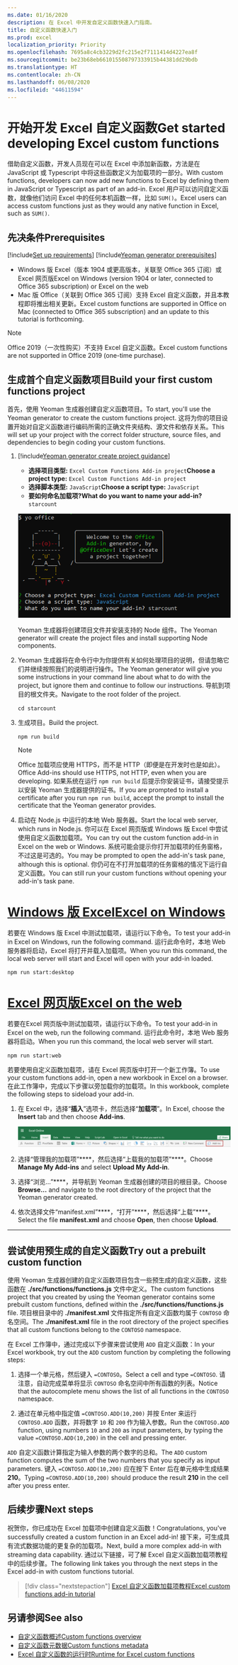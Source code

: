 ```yaml
---
ms.date: 01/16/2020
description: 在 Excel 中开发自定义函数快速入门指南。
title: 自定义函数快速入门
ms.prod: excel
localization_priority: Priority
ms.openlocfilehash: 7695a8c4cb3229d2fc215e2f7111414d4227ea8f
ms.sourcegitcommit: be23b68eb661015508797333915b44381dd29bdb
ms.translationtype: HT
ms.contentlocale: zh-CN
ms.lasthandoff: 06/08/2020
ms.locfileid: "44611594"
---
```

# <a name="get-started-developing-excel-custom-functions"></a><span data-ttu-id="da755-103">开始开发 Excel 自定义函数</span><span class="sxs-lookup"><span data-stu-id="da755-103">Get started developing Excel custom functions</span></span>

<span data-ttu-id="da755-104">借助自定义函数，开发人员现在可以在 Excel 中添加新函数，方法是在 JavaScript 或 Typescript 中将这些函数定义为加载项的一部分。</span><span class="sxs-lookup"><span data-stu-id="da755-104">With custom functions, developers can now add new functions to Excel by defining them in JavaScript or Typescript as part of an add-in.</span></span> <span data-ttu-id="da755-105">Excel 用户可以访问自定义函数，就像他们访问 Excel 中的任何本机函数一样，比如 `SUM()`。</span><span class="sxs-lookup"><span data-stu-id="da755-105">Excel users can access custom functions just as they would any native function in Excel, such as `SUM()`.</span></span>

## <a name="prerequisites"></a><span data-ttu-id="da755-106">先决条件</span><span class="sxs-lookup"><span data-stu-id="da755-106">Prerequisites</span></span>

[!include[Set up requirements](../includes/set-up-dev-environment-beforehand.md)]
[!include[Yeoman generator prerequisites](../includes/quickstart-yo-prerequisites.md)]

* <span data-ttu-id="da755-107">Windows 版 Excel（版本 1904 或更高版本，关联至 Office 365 订阅）或 Excel 网页版</span><span class="sxs-lookup"><span data-stu-id="da755-107">Excel on Windows (version 1904 or later, connected to Office 365 subscription) or Excel on the web</span></span>
* <span data-ttu-id="da755-108">Mac 版 Office（关联到 Office 365 订阅）支持 Excel 自定义函数，并且本教程即将推出相关更新。</span><span class="sxs-lookup"><span data-stu-id="da755-108">Excel custom functions are supported in Office on Mac (connected to Office 365 subscription) and an update to this tutorial is forthcoming.</span></span>

>[!NOTE]
><span data-ttu-id="da755-109">Office 2019（一次性购买）不支持 Excel 自定义函数。</span><span class="sxs-lookup"><span data-stu-id="da755-109">Excel custom functions are not supported in Office 2019 (one-time purchase).</span></span>

## <a name="build-your-first-custom-functions-project"></a><span data-ttu-id="da755-110">生成首个自定义函数项目</span><span class="sxs-lookup"><span data-stu-id="da755-110">Build your first custom functions project</span></span>

<span data-ttu-id="da755-111">首先，使用 Yeoman 生成器创建自定义函数项目。</span><span class="sxs-lookup"><span data-stu-id="da755-111">To start, you'll use the Yeoman generator to create the custom functions project.</span></span> <span data-ttu-id="da755-112">这将为你的项目设置开始对自定义函数进行编码所需的正确文件夹结构、源文件和依存关系。</span><span class="sxs-lookup"><span data-stu-id="da755-112">This will set up your project with the correct folder structure, source files, and dependencies to begin coding your custom functions.</span></span>

1. [!include[Yeoman generator create project guidance](../includes/yo-office-command-guidance.md)]

    - <span data-ttu-id="da755-113">**选择项目类型:** `Excel Custom Functions Add-in project`</span><span class="sxs-lookup"><span data-stu-id="da755-113">**Choose a project type:** `Excel Custom Functions Add-in project`</span></span>
    - <span data-ttu-id="da755-114">**选择脚本类型:** `JavaScript`</span><span class="sxs-lookup"><span data-stu-id="da755-114">**Choose a script type:** `JavaScript`</span></span>
    - <span data-ttu-id="da755-115">**要如何命名加载项?**</span><span class="sxs-lookup"><span data-stu-id="da755-115">**What do you want to name your add-in?**</span></span> `starcount`

    ![自定义函数的 Office 外接程序提示的 Yeoman 生成器](../images/starcountPrompt.png)

    <span data-ttu-id="da755-117">Yeoman 生成器将创建项目文件并安装支持的 Node 组件。</span><span class="sxs-lookup"><span data-stu-id="da755-117">The Yeoman generator will create the project files and install supporting Node components.</span></span>

2. <span data-ttu-id="da755-118">Yeoman 生成器将在命令行中为你提供有关如何处理项目的说明，但请忽略它们并继续按照我们的说明进行操作。</span><span class="sxs-lookup"><span data-stu-id="da755-118">The Yeoman generator will give you some instructions in your command line about what to do with the project, but ignore them and continue to follow our instructions.</span></span> <span data-ttu-id="da755-119">导航到项目的根文件夹。</span><span class="sxs-lookup"><span data-stu-id="da755-119">Navigate to the root folder of the project.</span></span>

    ```command&nbsp;line
    cd starcount
    ```

3. <span data-ttu-id="da755-120">生成项目。</span><span class="sxs-lookup"><span data-stu-id="da755-120">Build the project.</span></span> 

    ```command&nbsp;line
    npm run build
    ```

    > [!NOTE]
    > <span data-ttu-id="da755-121">Office 加载项应使用 HTTPS，而不是 HTTP（即便是在开发时也是如此）。</span><span class="sxs-lookup"><span data-stu-id="da755-121">Office Add-ins should use HTTPS, not HTTP, even when you are developing.</span></span> <span data-ttu-id="da755-122">如果系统在运行 `npm run build` 后提示你安装证书，请接受提示以安装 Yeoman 生成器提供的证书。</span><span class="sxs-lookup"><span data-stu-id="da755-122">If you are prompted to install a certificate after you run `npm run build`, accept the prompt to install the certificate that the Yeoman generator provides.</span></span>

4. <span data-ttu-id="da755-123">启动在 Node.js 中运行的本地 Web 服务器。</span><span class="sxs-lookup"><span data-stu-id="da755-123">Start the local web server, which runs in Node.js.</span></span> <span data-ttu-id="da755-124">你可以在 Excel 网页版或 Windows 版 Excel 中尝试使用自定义函数加载项。</span><span class="sxs-lookup"><span data-stu-id="da755-124">You can try out the custom function add-in in Excel on the web or Windows.</span></span> <span data-ttu-id="da755-125">系统可能会提示你打开加载项的任务窗格，不过这是可选的。</span><span class="sxs-lookup"><span data-stu-id="da755-125">You may be prompted to open the add-in's task pane, although this is optional.</span></span> <span data-ttu-id="da755-126">你仍可在不打开加载项的任务窗格的情况下运行自定义函数。</span><span class="sxs-lookup"><span data-stu-id="da755-126">You can still run your custom functions without opening your add-in's task pane.</span></span>

# <a name="excel-on-windows"></a>[<span data-ttu-id="da755-127">Windows 版 Excel</span><span class="sxs-lookup"><span data-stu-id="da755-127">Excel on Windows</span></span>](#tab/excel-windows)

<span data-ttu-id="da755-128">若要在 Windows 版 Excel 中测试加载项，请运行以下命令。</span><span class="sxs-lookup"><span data-stu-id="da755-128">To test your add-in in Excel on Windows, run the following command.</span></span> <span data-ttu-id="da755-129">运行此命令时，本地 Web 服务器将启动，Excel 将打开并载入加载项。</span><span class="sxs-lookup"><span data-stu-id="da755-129">When you run this command, the local web server will start and Excel will open with your add-in loaded.</span></span>

```command&nbsp;line
npm run start:desktop
```

# <a name="excel-on-the-web"></a>[<span data-ttu-id="da755-130">Excel 网页版</span><span class="sxs-lookup"><span data-stu-id="da755-130">Excel on the web</span></span>](#tab/excel-online)

<span data-ttu-id="da755-131">若要在Excel 网页版中测试加载项，请运行以下命令。</span><span class="sxs-lookup"><span data-stu-id="da755-131">To test your add-in in Excel on the web, run the following command.</span></span> <span data-ttu-id="da755-132">运行此命令时，本地 Web 服务器将启动。</span><span class="sxs-lookup"><span data-stu-id="da755-132">When you run this command, the local web server will start.</span></span>

```command&nbsp;line
npm run start:web
```

<span data-ttu-id="da755-133">若要使用自定义函数加载项，请在 Excel 网页版中打开一个新工作簿。</span><span class="sxs-lookup"><span data-stu-id="da755-133">To use your custom functions add-in, open a new workbook in Excel on a browser.</span></span> <span data-ttu-id="da755-134">在此工作簿中，完成以下步骤以旁加载你的加载项。</span><span class="sxs-lookup"><span data-stu-id="da755-134">In this workbook, complete the following steps to sideload your add-in.</span></span>

1. <span data-ttu-id="da755-135">在 Excel 中，选择“**插入**”选项卡，然后选择“**加载项**”。</span><span class="sxs-lookup"><span data-stu-id="da755-135">In Excel, choose the **Insert** tab and then choose **Add-ins**.</span></span>

   ![Excel 网页版中的“插入”功能区，突出显示“我的加载项”图标](../images/excel-cf-online-register-add-in-1.png)
   
2. <span data-ttu-id="da755-137">选择“管理我的加载项”\*\*\*\*，然后选择“上载我的加载项”\*\*\*\*。</span><span class="sxs-lookup"><span data-stu-id="da755-137">Choose **Manage My Add-ins** and select **Upload My Add-in**.</span></span>

3. <span data-ttu-id="da755-138">选择“浏览...”\*\*\*\*，并导航到 Yeoman 生成器创建的项目的根目录。</span><span class="sxs-lookup"><span data-stu-id="da755-138">Choose **Browse...** and navigate to the root directory of the project that the Yeoman generator created.</span></span>

4. <span data-ttu-id="da755-139">依次选择文件“manifest.xml”\*\*\*\*，“打开”\*\*\*\*，然后选择“上载”\*\*\*\*。</span><span class="sxs-lookup"><span data-stu-id="da755-139">Select the file **manifest.xml** and choose **Open**, then choose **Upload**.</span></span>

---

## <a name="try-out-a-prebuilt-custom-function"></a><span data-ttu-id="da755-140">尝试使用预生成的自定义函数</span><span class="sxs-lookup"><span data-stu-id="da755-140">Try out a prebuilt custom function</span></span>

<span data-ttu-id="da755-141">使用 Yeoman 生成器创建的自定义函数项目包含一些预生成的自定义函数，这些函数在 **./src/functions/functions.js** 文件中定义。</span><span class="sxs-lookup"><span data-stu-id="da755-141">The custom functions project that you created by using the Yeoman generator contains some prebuilt custom functions, defined within the **./src/functions/functions.js** file.</span></span> <span data-ttu-id="da755-142">项目根目录中的 **./manifest.xml** 文件指定所有自定义函数均属于 `CONTOSO` 命名空间。</span><span class="sxs-lookup"><span data-stu-id="da755-142">The **./manifest.xml** file in the root directory of the project specifies that all custom functions belong to the `CONTOSO` namespace.</span></span>

<span data-ttu-id="da755-143">在 Excel 工作簿中，通过完成以下步骤来尝试使用 `ADD` 自定义函数：</span><span class="sxs-lookup"><span data-stu-id="da755-143">In your Excel workbook, try out the `ADD` custom function by completing the following steps:</span></span>

1. <span data-ttu-id="da755-144">选择一个单元格，然后键入 `=CONTOSO`。</span><span class="sxs-lookup"><span data-stu-id="da755-144">Select a cell and type `=CONTOSO`.</span></span> <span data-ttu-id="da755-145">请注意，自动完成菜单将显示 `CONTOSO` 命名空间中所有函数的列表。</span><span class="sxs-lookup"><span data-stu-id="da755-145">Notice that the autocomplete menu shows the list of all functions in the `CONTOSO` namespace.</span></span>

2. <span data-ttu-id="da755-146">通过在单元格中指定值 `=CONTOSO.ADD(10,200)` 并按 Enter 来运行 `CONTOSO.ADD` 函数，并将数字 `10` 和 `200` 作为输入参数。</span><span class="sxs-lookup"><span data-stu-id="da755-146">Run the `CONTOSO.ADD` function, using numbers `10` and `200` as input parameters, by typing the value `=CONTOSO.ADD(10,200)` in the cell and pressing enter.</span></span>

<span data-ttu-id="da755-147">`ADD` 自定义函数计算指定为输入参数的两个数字的总和。</span><span class="sxs-lookup"><span data-stu-id="da755-147">The `ADD` custom function computes the sum of the two numbers that you specify as input parameters.</span></span> <span data-ttu-id="da755-148">键入 `=CONTOSO.ADD(10,200)` 应在按下 Enter 后在单元格中生成结果 **210**。</span><span class="sxs-lookup"><span data-stu-id="da755-148">Typing `=CONTOSO.ADD(10,200)` should produce the result **210** in the cell after you press enter.</span></span>

## <a name="next-steps"></a><span data-ttu-id="da755-149">后续步骤</span><span class="sxs-lookup"><span data-stu-id="da755-149">Next steps</span></span>

<span data-ttu-id="da755-150">祝贺你，你已成功在 Excel 加载项中创建自定义函数！</span><span class="sxs-lookup"><span data-stu-id="da755-150">Congratulations, you've successfully created a custom function in an Excel add-in!</span></span> <span data-ttu-id="da755-151">接下来，可生成具有流式数据功能的更复杂的加载项。</span><span class="sxs-lookup"><span data-stu-id="da755-151">Next, build a more complex add-in with streaming data capability.</span></span> <span data-ttu-id="da755-152">通过以下链接，可了解 Excel 自定义函数加载项教程中的后续步骤。</span><span class="sxs-lookup"><span data-stu-id="da755-152">The following link takes you through the next steps in the Excel add-in with custom functions tutorial.</span></span>

> [!div class="nextstepaction"]
> [<span data-ttu-id="da755-153">Excel 自定义函数加载项教程</span><span class="sxs-lookup"><span data-stu-id="da755-153">Excel custom functions add-in tutorial</span></span>](../tutorials/excel-tutorial-create-custom-functions.md#create-a-custom-function-that-requests-data-from-the-web
)

## <a name="see-also"></a><span data-ttu-id="da755-154">另请参阅</span><span class="sxs-lookup"><span data-stu-id="da755-154">See also</span></span>

* [<span data-ttu-id="da755-155">自定义函数概述</span><span class="sxs-lookup"><span data-stu-id="da755-155">Custom functions overview</span></span>](../excel/custom-functions-overview.md)
* [<span data-ttu-id="da755-156">自定义函数元数据</span><span class="sxs-lookup"><span data-stu-id="da755-156">Custom functions metadata</span></span>](../excel/custom-functions-json.md)
* [<span data-ttu-id="da755-157">Excel 自定义函数的运行时</span><span class="sxs-lookup"><span data-stu-id="da755-157">Runtime for Excel custom functions</span></span>](../excel/custom-functions-runtime.md)